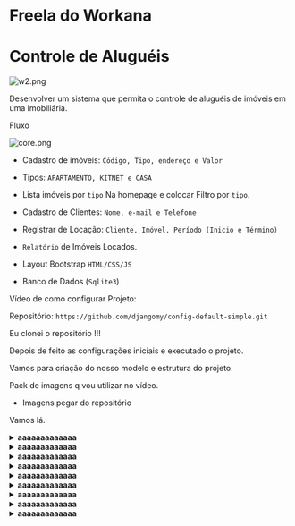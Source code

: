 # Freela do Workana
# Controle de Aluguéis

![w2.png](https://s3-us-west-2.amazonaws.com/secure.notion-static.com/0fc9d78c-e347-420c-a0d7-579531079871/w2.png)

Desenvolver um sistema que permita o controle de aluguéis de imóveis em uma imobiliária.

Fluxo

![core.png](https://s3-us-west-2.amazonaws.com/secure.notion-static.com/e7082e29-85a8-48bc-8704-a1872bda3f6f/core.png)

- Cadastro de imóveis:  `Código, Tipo, endereço e Valor`

- Tipos: `APARTAMENTO, KITNET e CASA`

- Lista imóveis por `tipo` Na homepage e colocar Filtro por `tipo`. 

- Cadastro de Clientes: `Nome, e-mail e Telefone`

- Registrar de Locação: `Cliente, Imóvel, Período (Inicio e Término)`

- `Relatório` de Imóveis Locados.

- Layout Bootstrap `HTML/CSS/JS`

- Banco de Dados (`Sqlite3`)
  
  
Vídeo de como configurar Projeto: 

Repositório: `https://github.com/djangomy/config-default-simple.git`

Eu clonei o repositório !!! 

Depois de feito as configurações iniciais e executado o projeto. 

Vamos para criação do nosso modelo e estrutura do projeto.

Pack de imagens q vou utilizar no vídeo.

- Imagens pegar do repositório

Vamos lá.
 
<details><summary><b>aaaaaaaaaaaaa</b></summary>

- **Criar Modelo**
    
    myapp/models.py

    -- Cadastro  de Clientes

    ```python
    ## Cadastro de Clientes     
    class Client(models.Model):
        name = models.CharField(max_length=100)
        email = models.EmailField(max_length=200)
        phone = models.CharField(max_length=15)
        
        def __str__(self):
            return "{} - {}".format(self.name, self.email)
        
        class Meta:
            verbose_name = 'Cliente'
            verbose_name_plural = 'Clientes'
            ordering = ['-id']
    ```

    -- Cadastro de Imóveis

    ```python
    ## Opções de Imóveis
    class TypeImmobile(models.TextChoices):
        APARTMENT = 'APARTAMENTO','APARTAMENTO'
        KITNET = 'KITNET','KITNET'
        HOUSE = 'CASA','CASA'

    ## Cadastro de Imóveis
    class Immobile(models.Model):
        code = models.CharField(max_length=100)
        type_item = models.CharField(max_length=100, choices=TypeImmobile.choices)
        address = models.TextField()
        price = models.DecimalField(max_digits=10,decimal_places=2)
        is_locate = models.BooleanField(default=False)
        
        
        def __str__(self):
            return "{} - {}".format(self.code, self.type_item)
        
        class Meta:
            verbose_name = 'Imóvel'
            verbose_name_plural = 'Imóveis'
            ordering = ['-id']
    ```

    ```python
    ## Cadastrar as Imagens do Imóvel
    class ImmobileImage(models.Model):
        image = models.ImageField('Images',upload_to='images')
        immobile = models.ForeignKey(Immobile, related_name='immobile_images', on_delete=models.CASCADE)
        
        def __str__(self):
            return self.immobile.code
    ```

    -- Registrar Locação

    ```python
    ## Registrar Locação
    class RegisterLocation(models.Model):
            immobile = models.ForeignKey(Immobile, on_delete=models.CASCADE, related_name='reg_location')
        client = models.ForeignKey(Client, on_delete=models.CASCADE)
        dt_start = models.DateTimeField('Inicio')
        dt_end = models.DateTimeField('Fim')
        create_at = models.DateField(default=datetime.now, blank=True)
        
        def __str__(self):
            return "{} - {}".format(self.client, self.immobile)
        
        class Meta:
            verbose_name = 'Registrar Locação'
            verbose_name_plural = 'Registrar Locação'
            ordering = ['-id']
    ```

    admin.py

    ```python
    class ImmobileImageInlineAdmin(admin.TabularInline):
        model = models.ImmobileImage
        extra = 0

    class ImmobileAdmin(admin.ModelAdmin):
        inlines = [ImmobileImageInlineAdmin]

    admin.site.register(models.Immobile, ImmobileAdmin)
    ```

</details>

<details><summary><b>aaaaaaaaaaaaa</b></summary>

- **Listar Imóveis**
    
    *myapp/views.py*
    
    ```python
    def list_location(request):
    	 immobiles = Immobile.objects.filter(is_locate=False)
    	 context = {
            'immobiles': immobiles
        }
        return render(request, 'list-location.html', context)
    ```
    
    *myapp/urls.py*
    
    ```python
    from django.urls import path 
    from myapp import views
    
    urlpatterns = [
        path('', views.list_location, name='list-location'),
     ]
    ```
    
    *myapp/templates/list-location.html*
    
    ```python
    {% extends 'base.html' %}
    
    {% block title %}Lista de Locações{% endblock %}
    
    {% block content %} 
     
    <div class="container">
        <div class="cards">
            {% for immobile in immobiles %}  
            <div class="card-item h-100"> 
    			 			{% for el in immobile.immobile_images.all %}
                {% if forloop.first %}
                <img src="{{el.image.url}}" class="card-image"  width="100%" height="320" alt="{{el.id}}"> 
                {% endif %}  
                {% endfor %}   
                <div class="card-body p-3">
                    <p>Codígo: {{immobile.code}}</p> 
                    <p>Endereço: {{immobile.address}}</p>
                    <p>Valor: {{immobile.price}}</p>   
                    <div class="d-flex justify-content-between align-items-center">
                        <div class="badge bg-success">Tipo: {{immobile.type_item}}</div> 
                    </div>
                </div>  
            </div> 
            {% endfor %} 
        </div>
    </div>
    {% endblock %}
    ```
    
    *base/static/css/style.css*
    
    Utilizando *Flexbox* para os cards na homepage.
    
    ```css
    .cards {
        display: flex;
        flex-wrap: wrap;
        align-items: stretch;
    }
     
    .card-item {
        flex: 0 0 25rem;
        box-sizing: border-box;
        margin: 1rem 0.25em;
        border-radius: 10px;
        border: 1px solid;
    }
    
    .card-image {
        border-radius: 10px;
    }
    ```
    
    Card Slide de Imagens 
    
    ```html
    <div class="card-image"> 
    	<div id="carouselIndicators{{immobile.id}}" class="carousel slide" data-bs-ride="false"> 
    		<div class="carousel-indicators">
    			{% for el in immobile.immobile_images.all %} 
    			{% if forloop.first %}
    			<button type="button" data-bs-target="#carouselIndicators{{immobile.id}}" data-bs-slide-to="{{forloop.counter0}}" class="active" aria-current="true" aria-label="Slide {{forloop.counter0}}"></button>
    			{% else %} 
    			<button type="button" data-bs-target="#carouselIndicators{{immobile.id}}" data-bs-slide-to="{{forloop.counter0}}" aria-label="Slide {{forloop.counter0}}"></button>
    			{% endif %}  
    			{% endfor %}  
    		</div> 
    		<div class="carousel-inner">
    			{% for el in immobile.immobile_images.all %}
    	 		<div class="carousel-item {% if forloop.first %}active{% endif %}">
    				<img src="{{el.image.url}}" class="card-image"  width="100%" height="320" alt="{{el.id}}">
    			</div>
    			{% endfor %}
    		</div>
    		<button class="carousel-control-prev" type="button" data-bs-target="#carouselIndicators{{immobile.id}}" data-bs-slide="prev">
    			<span class="carousel-control-prev-icon" aria-hidden="true"></span>
    			<span class="visually-hidden">Previous</span>
    		</button>
    		<button class="carousel-control-next" type="button" data-bs-target="#carouselIndicators{{immobile.id}}" data-bs-slide="next">
    			<span class="carousel-control-next-icon" aria-hidden="true"></span>
    			<span class="visually-hidden">Next</span>
    		</button>
    	</div>
    </div>
    ```

</details>

<details><summary><b>aaaaaaaaaaaaa</b></summary>

- **Formulário Cliente**
    
    *myapp/forms.py*
    
    ```python
    ## Cadastra Cliente          
    class ClientForm(forms.ModelForm):
        class Meta:
            model = Client
            fields = '__all__'
            
        def __init__(self, *args, **kwargs): # Adiciona 
            super().__init__(*args, **kwargs)  
            for field_name, field in self.fields.items():   
                  field.widget.attrs['class'] = 'form-control'
    ```
    
    myapp/views.py
    
    ```python
    def form_client(request):
        form = ClientForm() 
        if request.method == 'POST':
            form = ClientForm(request.POST)
            if form.is_valid():
                form.save()
                return redirect('list-location')   
        return render(request, 'form-client.html', {'form': form})
    ```
    
    myapp/urls.py
    
    ```python
    from django.urls import path 
    from myapp import views
    
    urlpatterns = [
        path('', views.list_location, name='list-location'), 
        path('form-client/', views.form_client, name='client-create'), 
    ]
    ```
    
    *myapp/templates/form-client.html*
    
    ```html
    {% extends 'base.html' %} 
    
    {% block title %}Cadastrar Cliente{% endblock %}
    
    {% load static %}
    
    {% block content %}
    <div class="container"> 
        <div class="d-flex gap-4 mt-3">
     
            <img src="{% static 'images/client.jpg' %}" class="card-image" width="100%" height="500" alt="client">
      
            <form class="col-md-4" action="{% url 'client-create' %}" method="post">
                {% csrf_token %}
                <h3>Cadastrar Cliente</h3>
                {% for field in form %}
                <div class="mt-3">
                    {{field.label}}
                    {{field}}
                </div>
                {% endfor %}
                <input type="submit" class="btn btn-primary mt-3" value="Salvar">
            </form>
            
        </div> 
    </div>
    {% endblock %}
    ```

</details>

<details><summary><b>aaaaaaaaaaaaa</b></summary>

- **Formulário Imóvel**
    
    *myapp/forms.py*
    
    ```python
    ## Cadastra um Imovel
    class ImmobileForm(forms.ModelForm):
        immobile = forms.ImageField(widget=forms.ClearableFileInput(attrs={'multiple': True}))
        class Meta:
            model = Immobile
            fields = '__all__'
            exclude = ('is_locate',)
            
        def __init__(self, *args, **kwargs): # Adiciona 
            super().__init__(*args, **kwargs)  
            for field_name, field in self.fields.items():   
                if field.widget.__class__ in [forms.CheckboxInput, forms.RadioSelect]:
                    field.widget.attrs['class'] = 'form-check-input'
                else:
                    field.widget.attrs['class'] = 'form-control'
    ```
    
    *myapp/views.py*
    
    ```python
    def form_immobile(request):
        form = ImmobileForm()
        if request.method == 'POST':
            form = ImmobileForm(request.POST, request.FILES)
            if form.is_valid():
                immobile = form.save()
                files = request.FILES.getlist('immobile') ## pega todas as imagens
                if files:
                    for f in files:
                        ImmobileImage.objects.create( # cria instance para imagens
                            immobile=immobile, 
                            image=f)
                return redirect('list-location')  
        return render(request, 'form-immobile.html', {'form': form})
    ```
    
    *myapp/urls.py*
    
    ```python
    from django.urls import path 
    from myapp import views
    
    urlpatterns = [
        path('', views.list_location, name='list-location'), 
        path('form-client/', views.form_client, name='client-create'), 
        path('form-immobile/', views.form_immobile, name='immobile-create'),  
    ]
    ```
    
    *myapp/templates/form-immobile.html*
    
    ```html
    {% extends 'base.html' %}
    
    {% block title %}Cadastrar Imóvel{% endblock %}
    
    {% load static %}
    
    {% block content %}
    <div class="container">
    
        <div class="d-flex gap-4 mt-3"> 
    			
            <img src="{% static 'images/imovel.png' %}" class="card-image" width="100%" height="500" alt="client"> 
            
            <form class="col-md-6" action="{% url 'immobile-create' %}" method="post" 
                enctype="multipart/form-data">
                {% csrf_token %} 
                <h3>Cadastrar Imóvel</h3>
                {% for field in form %}
                <div class="mt-3">
                    {{field.label}}
                    {{field}}
                </div>
                {% endfor %} 
                <input type="submit" class="btn btn-primary mt-3" value="Salvar">
            </form>
    
        </div>
     
    </div>
    {% endblock %}
    ```

</details>

<details><summary><b>aaaaaaaaaaaaa</b></summary>

- **Formulário Registro de Locação**
    
    *myapp/forms.py*
    
    ```python
    ## Registra Locação do Imovel    
    class RegisterLocationForm(forms.ModelForm):
        dt_start = forms.DateTimeField(widget=forms.DateInput(format='%d-%m-%Y',attrs={'type': 'date',}))
        dt_end = forms.DateTimeField(widget=forms.DateInput(format='%d-%m-%Y',attrs={'type': 'date',}))
    
        class Meta:
            model = RegisterLocation
            fields = '__all__'
            exclude = ('immobile','create_at',)
            
        def __init__(self, *args, **kwargs): # Adiciona 
            super().__init__(*args, **kwargs)  
            for field_name, field in self.fields.items():   
                  field.widget.attrs['class'] = 'form-control'
    ```
    
    *myapp/views.py*
    
    Vamos Registar uma locação a partir de um objeto. No caso o Imóvel.
    
    ```python
    def form_location(request, id):
        get_locate = Immobile.objects.get(id=id) ## pega objeto
        form = RegisterLocationForm()  
        if request.method == 'POST':
            form = RegisterLocationForm(request.POST)
            if form.is_valid():
                location_form = form.save(commit=False)
                location_form.immobile = get_locate ## salva id do imovel 
                location_form.save() 
    						## muda status do imovel para "Alugado" ???
                return redirect('list-location') # Retorna para lista
        context = {'form': form, 'location': get_locate}
        return render(request, 'form-location.html', context)
    ```
    
    Mudar o Status do Imóvel como Já Locado. O campo `is_locate` para a ser True. 
    
    ```python
    ## muda status do imovel para "Alugado"
    immo = Immobile.objects.get(id=id)
    immo.is_locate = True ## passa ser True
    immo.save() 
    ```
    
    *myapp/urls.py*
    
    ```python
    from django.urls import path 
    from myapp import views
    
    urlpatterns = [
        path('', views.list_location, name='list-location'), 
        path('form-client/', views.form_client, name='client-create'), 
        path('form-immobile/', views.form_immobile, name='immobile-create'), 
        path('form-location/<int:id>/', views.form_location, name='location-create'), 
    ]
    ```
    
    *myapp/templates/form-location.html*
    
    ```html
    {% extends 'base.html' %}
    
    {% block title %}Cadastrar Locação{% endblock %}
    
    {% block content %}
    <div class="container"> 
        <div class="d-flex gap-4 mt-4">  
    
    				<!-- Informções do Objeto Here --> 
    
            <form class="col-md-4" action="{% url 'location-create' location.id %}" method="post">
                {% csrf_token %}
                <h3>Formulário de Registro Locação</h3>
                {% for field in form %}
                <div class="mt-3">
                    {{field.label}}
                    {{field}}
                </div>
                {% endfor %}
                <input type="submit" class="btn btn-primary mt-3" value="Locar">
            </form> 
        </div> 
    </div>
    {% endblock %}
    ```
    
    Como temos um context `location` para objeto podemos colocar algumas informações no templates. 
    
    ```html
    <!-- Informções do Objeto Here --> 
    <div class="">
    	  <div id="carouselExampleControls" class="carousel slide" data-bs-ride="false">
    	      <div class="carousel-inner">
    	          {% for el in location.immobile_images.all %}
    	          <div class="carousel-item {% if forloop.first %}active{% endif %}">
    	             <img src="{{el.image.url}}" class="card-image" width="100%" height="500" alt="{{el.id}}">
    	          </div>
    	          {% endfor %}
    	      </div>
    	      <button class="carousel-control-prev" type="button" data-bs-target="#carouselExampleControls" data-bs-slide="prev">
    	          <span class="carousel-control-prev-icon" aria-hidden="true"></span>
    	          <span class="visually-hidden">Previous</span>
    	      </button>
    	      <button class="carousel-control-next" type="button" data-bs-target="#carouselExampleControls" data-bs-slide="next">
    	          <span class="carousel-control-next-icon" aria-hidden="true"></span>
    	          <span class="visually-hidden">Next</span>
    	      </button>
    	  </div>
    	
    	  <div class="mt-3">
    	      <p>Codígo: {{location.code}}</p>
    	      <p>Endereço: {{location.address}}</p>
    	      <p>Valor: {{location.price}}</p>
    	      <div class="badge bg-success">Tipo: {{location.type_item}}</div> 
    	  </div> 
    
    </div>
            
    ```

</details>

<details><summary><b>aaaaaaaaaaaaa</b></summary>

- **Navbar**
    
    navbar.html
    
    ```html
    <nav class="navbar navbar-expand-lg navbar-dark bg-dark">
    
        <div class="container-fluid">
    
            <button class="navbar-toggler" type="button" data-bs-toggle="collapse" data-bs-target="#navbarTogglerDemo03" aria-controls="navbarTogglerDemo03" aria-expanded="false" aria-label="Toggle navigation">
                <span class="navbar-toggler-icon"></span>
            </button>
    
            <a class="navbar-brand" href="#">Myapp</a>
    
            <div class="collapse navbar-collapse" id="navbarTogglerDemo03">
    
                <ul class="navbar-nav gap-3 mb-2 mb-lg-0 mx-auto">
    
                    <li class="nav-item">
                        <a class="nav-link active" aria-current="page" href="/">Inicio</a>
                    </li>
    
                    <li class="nav-item">
                        <a class="nav-link" href="/">Relatório</a>
                    </li>
    
                    <li class="nav-item dropdown">
                        <a class="nav-link dropdown-toggle" href="#" role="button" data-bs-toggle="dropdown" aria-expanded="false">
                            Cadastrar
                        </a>
                        <ul class="dropdown-menu dropdown-menu-dark">
                            <li>
                                <a class="dropdown-item" href="{% url 'client-create' %}">Cliente</a>
                            </li>
                            <li>
                                <hr class="dropdown-divider">
                            </li>
                            <li>
                                <a class="dropdown-item" href="{% url 'immobile-create' %}">Imóvel</a>
                            </li>
                        </ul>
                    </li> 
                </ul>
    
                <a class="navbar-brand" href="#">@eticialima</a> 
    
            </div>
    
        </div>
    
    </nav>
    ```

</details>

<details><summary><b>aaaaaaaaaaaaa</b></summary>

- **Message**
    
    message.html
    
    ```html
    {% if messages %}
    <div class="messages">
        {% for message in messages %}
        <div {% if message.tags %} class="alert {{ message.tags }}"{% endif %} role="alert">{{ message }}</div>
        {% endfor %}
    </div>
    {% endif %}
    ```
    
    core/settings.py
    
    ```python
    # --- Messages --- #
    from django.contrib.messages import constants
    
    MESSAGE_TAGS = {
    	constants.ERROR: 'alert-danger',
    	constants.WARNING: 'alert-warning',
    	constants.DEBUG: 'alert-danger',
    	constants.SUCCESS: 'alert-success',
    	constants.INFO: 'alert-info',
    }
    ```

</details>

<details><summary><b>aaaaaaaaaaaaa</b></summary>

- **Relatório Simples**
    
    *myapp/views.py*
    
    ```python
    def reports(request): ## Relatórios   
        immobile = Immobile.objects.all()  
        return render(request, 'reports.html', {'immobiles':immobile})
    ```
    
    *myapp/urls.py*
    
    ```python
    from django.urls import path 
    from myapp import views
    
    urlpatterns = [
        ...
        path('reports/', views.reports, name='reports'),
    		...
     ]
    ```
    
    *myapp/templates/reports.html* 
    Esses 3 campos está em uma tabela relacionada. Então para chamar essas informações de outra tabela estou fazendo um for `immobile.reg_location.all` , para obter as informações dos registros de ***Locação Relacionados*** com a tabela de ***Imóveis***.
    
    ```html
    <td scope="row">{% for location in immobile.reg_location.all %}{{location.dt_start|date:"d/m/Y"}}{% endfor %}</td>
    <td scope="row">{% for location in immobile.reg_location.all %}{{location.dt_end|date:"d/m/Y"}}{% endfor %}</td>
    <td scope="row">{% for location in immobile.reg_location.all %}{{location.client}}{% endfor %}</td>
    
    ```
    
    ```html
    {% extends 'base.html' %}
    
    {% block title %}Relatório{% endblock %}
    
    {% block content %}
    
    <div class="container"> 
    
        <!-- Tabela com todas informações de Registro de Locação -->
        <table class="table">
            <thead>
                <tr>
                    <th scope="col">#</th>
                    <th scope="col">Registro Inicial</th>
                    <th scope="col">Registro Final</th>
                    <th scope="col">Cliente</th>
                    <th scope="col">Codigo</th>
                    <th scope="col">Imovel</th>
                    <th scope="col">Valor</th>
                    <th scope="col">Locado</th>
                </tr>
            </thead>
            <tbody>
                {% for immobile in immobiles %}
                <tr>
                    <td scope="row">{{immobile.id}}</td>
    
                    <td scope="row">{% for location in immobile.reg_location.all %}{{location.dt_start|date:"d/m/Y"}}{% endfor %}</td>
                    <td scope="row">{% for location in immobile.reg_location.all %}{{location.dt_end|date:"d/m/Y"}}{% endfor %}</td>
                    <td scope="row">{% for location in immobile.reg_location.all %}{{location.client}}{% endfor %}</td>
    
                    <td scope="row">{{immobile.code}}</td>
                    <td scope="row">{{immobile.type_item}}</td>
                    <td scope="row">R$ {{immobile.price}}</td>
    
                    <td scope="row">
                        {% if immobile.is_locate == True %}
                        <i class="fas fa-check-circle fa-2x link-success"></i>
                        {% else %}
                        <i class="fas fa-minus-circle fa-2x link-danger"></i>
                        {% endif %} 
                    </td>
    
                </tr>  
                {% endfor %}
            </tbody>
        </table> 
    </div>
    
    {% endblock %}
    ```
    
    Outro detalhe adicionar a Tag do **Font Awesome**. Para aparecer os icones que coloquei na tabela acima.
    
    ```html
    <!-- CSS -->
    <link rel="stylesheet" href="https://use.fontawesome.com/releases/v5.15.4/css/all.css" integrity="sha384-DyZ88mC6Up2uqS4h/KRgHuoeGwBcD4Ng9SiP4dIRy0EXTlnuz47vAwmeGwVChigm" crossorigin="anonymous"/>
    ```
    
    **Filtrar pelo status do imóvel se está locado ou não locado**
    
    ```python
    def reports(request): ## Relatórios   
        immobile = Immobile.objects.all()
        is_locate = request.GET.get('is_locate') 
        if is_locate: ## Imovel foi locado ou não
            immobile = Immobile.objects.filter(is_locate=is_locate) 
        return render(request, 'reports.html', {'immobiles':immobile})
    ```
    
    ```html
    <div class="row g-3 align-items-center m-3 bg-light p-3"> 
        <!-- Filtrar pelo status do imóvel se está locado ou não locado -->
        <div class="col-auto">
            <form action="{% url 'reports' %}">
                <label>Status Locação</label>
                <select name="is_locate" class="form-select" onchange="this.form.submit()">
                    <option></option> 
                    <option value="True" {% if request.GET.is_locate == 'True' %}selected{% endif %}>LOCADO</option>
                    <option value="False" {% if request.GET.is_locate == 'False' %}selected{% endif %}>NÃO LOCADO</option> 
                </select>
            </form>
        </div>
    
        <!-- Resetar estado dos filtros -->
        <div class="col-auto"> 
            <a class="btn btn-danger" href="{% url 'reports' %}"><i class="fas fa-window-close"></i></a>
        </div>  
    </div>
    ```

</details>

<details><summary><b>aaaaaaaaaaaaa</b></summary>

- **Filtros**
 
    **Filter pelo tipo de imóvel**
    
    ```python
    def reports(request): ## Relatórios   
        immobile = Immobile.objects.all()  
        type_item = request.GET.get('type_item')
        is_locate = request.GET.get('is_locate') 
        if type_item: ## Tipo de Imovel
            immobile = Immobile.objects.filter(type_item=type_item) 
        if is_locate: ## Imovel foi locado ou não
            immobile = Immobile.objects.filter(is_locate=is_locate) 
        return render(request, 'reports.html', {'immobiles':immobile})
    ```
    
    ```html
    <!-- Filter pelo tipo de imóvel -->
    <div class="col-auto">
        <form class="" action="{% url 'reports' %}">
           <label>Tipo de Imóvel</label>
            <select name="type_item" class="form-select" onchange="this.form.submit()">
                <option></option> 
                <option value="APARTAMENTO" {% if request.GET.type_item == 'APARTAMENTO' %}selected{% endif %}>APARTAMENTO</option>
                <option value="KITNET" {% if request.GET.type_item == 'KITNET' %}selected{% endif %}>KITNET</option>
                <option value="CASA" {% if request.GET.type_item == 'CASA' %}selected{% endif %}>CASA</option>
            </select>
        </form> 
    </div>
    ```
    
    **Pesquisar pelo nome ou e-mail do cliente**
    
    Vamos utilizar essa biblioteca para filtros mais complexo. Nesse caso vamos usar apenas 2 parâmetros para filtrar Nome do cliente ou E-mail.
    
    `from django.db.models import Q`
    
    Nota que estamos filtrando pela tabela `Immobile`  E o campo **client** pertence a tabela `RegisterLocation` que é uma *foreignkey*. Bom para filtrar vamos usar o *related_name* que é `reg_location`. 
    
    ```python
    def reports(request): ## Relatórios   
        immobile = Immobile.objects.all() 
        client = request.GET.get('client') 
        type_item = request.GET.get('type_item')
        is_locate = request.GET.get('is_locate')
    
        if client: ## Filtra por nome e email do cliente
            immobile = Immobile.objects.filter(
    					Q(reg_location__client__name__icontains=client) | 
    					Q(reg_location__client__email__icontains=client))
    
        if type_item: ## Tipo de Imovel
            immobile = Immobile.objects.filter(type_item=type_item) 
        if is_locate: ## Imovel foi locado ou não
            immobile = Immobile.objects.filter(is_locate=is_locate) 
        return render(request, 'reports.html', {'immobiles':immobile})
    ```
    
    ```html
    <!-- Pesquisar pelo nome ou e-mail do cliente -->
    <div class="col-auto">  
        <label>Nome do Cliente ou E-mail</label>
        <form class="d-flex" action="{% url 'reports' %}">
            <input name="client" type="search" class="form-control me-2" placeholder="Pesquisar por cliente..." aria-label="Search">
            <button class="btn btn-success" type="submit"><i class="fas fa-search"></i></button>
        </form> 
    </div>
    ```
    
    **Filter por Intervalo de data**
    
    ```python
    def reports(request): ## Relatórios   
        immobile = Immobile.objects.all() 
        client = request.GET.get('client')
        dt_start = request.GET.get('dt_start')
        dt_end = request.GET.get('dt_end')
        type_item = request.GET.get('type_item')
        is_locate = request.GET.get('is_locate')
        if client: ## Filtra por nome e email do cliente
            immobile = Immobile.objects.filter(Q(reg_location__client__name__icontains=client) | Q(reg_location__client__email__icontains=client))
        if dt_start and dt_end: ## Por data
            immobile = Immobile.objects.filter(
    						reg_location__create_at__range=[dt_start,dt_end])
        if type_item: ## Tipo de Imovel
            immobile = Immobile.objects.filter(type_item=type_item) 
        if is_locate: ## Imovel foi locado ou não
            immobile = Immobile.objects.filter(is_locate=is_locate) 
        return render(request, 'reports.html', {'immobiles':immobile})
    ```
    
    ```html
    <!-- Filter por Intervalo de data -->
    <div class="col-auto">  
        <form class="d-flex align-items-end" action="{% url 'reports' %}"> 
            <div class="">
                <label for="">Inicio</label>
                <input name="dt_start" type="date" value="{{request.GET.dt_start}}" class="form-control me-2"> 
            </div>
            <div class="">
                <label for="">Final</label>
                <input name="dt_end" type="date" value="{{request.GET.dt_end}}" class="form-control me-2"> 
            </div>
            <div class="">
                <button class="btn btn-outline-dark" type="submit"><i class="fas fa-filter"></i></button> 
            </div>
        </form> 
    </div>
    ``` 

</details>